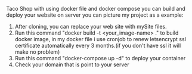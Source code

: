 Taco Shop
with using docker file and docker compose you can build and deploy your website on server
you can picture my project as a example:
1. After cloning, you can replace your web site with
mySite files.
2. Run this command "docker build -t <your_image-name> ." to build docker image,
in my docker file i use cronjob to renew letsencrypt ssl certificate automatically
every 3 months.(if you don't have ssl it will make no problem)
4. Run this command "docker-compose up -d" to deploy your container
5. Check your domain that is point to your server
